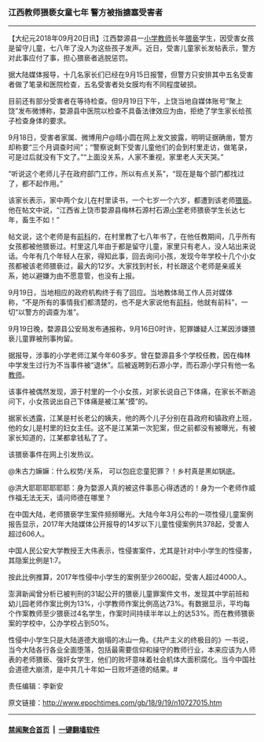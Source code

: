 ### 江西教师猥亵女童七年 警方被指搪塞受害者
------------------------

<p>【大纪元2018年09月20日讯】江西婺源县一<a href="http://www.epochtimes.com/gb/tag/%E5%B0%8F%E5%AD%A6.html">小学</a><a href="http://www.epochtimes.com/gb/tag/%E6%95%99%E5%B8%88.html">教师</a>长年<a href="http://www.epochtimes.com/gb/tag/%E7%8C%A5%E4%BA%B5.html">猥亵</a>学生，因受害女孩是留守儿童，七八年了没人为这些孩子发声。近日，受害儿童家长发帖表示，警方对此事应付了事，担心猥亵者逃脱惩罚。</p>
<p>据大陆媒体报导，十几名家长们已经在9月15日报警，但警方只安排其中五名受害者做了笔录和医院检查，五名受害者处女膜均有不同程度破损。</p>
<p>目前还有部分受害者在等待检查。但9月19日下午，上饶当地自媒体账号“聚上饶”发布微博称，婺源县中医院以检查不具备法律效应为由，拒绝了学生家长给孩子检查身体的要求。</p>
<p>9月18日，受害者家属、微博用户@晴小圆在网上发文披露，明明证据确凿，警方却称要“三个月调查时间”；“警察说剩下受害儿童他们的会到村里走访，做笔录，可是过后就没有下文了。”“上面没关系，人家不重视，家里老人天天哭。”</p>
<p>“听说这个老师儿子在政府部门工作，所以有点关系”，“现在是每个部门都找过了，都不起作用。”</p>
<p>该家长表示，家中两个女儿在村里读书，一个七岁一个六岁，都遭到该老师<a href="http://www.epochtimes.com/gb/tag/%E7%8C%A5%E4%BA%B5.html">猥亵</a>。他在帖文中说，“江西省上饶市婺源县梅林石源村石源<a href="http://www.epochtimes.com/gb/tag/%E5%B0%8F%E5%AD%A6.html">小学</a>老师猥亵学生长达七年，畜生不如！”</p>
<p>帖文说，这个老师是有<a href="http://www.epochtimes.com/gb/tag/%E5%89%8D%E7%A7%91.html">前科</a>的，在村里教了七八年书了，在他任教期间，几乎所有女孩都被他猥亵过。村里这几年由于都是留守儿童，家里只有老人，没人站出来说话。今年有几个年轻人在家，得知此事，回去询问小孩，发现今年学校十几个小女孩都被该老师猥亵过，最大的12岁。大家找到村长，村长跟这个老师是亲戚关系，她以避嫌为由不愿意管，也没有上报。</p>
<p>9月19日，当地相应的政府机构终于有了回应。当地教体局工作人员对媒体称，“不是所有的事情我们都清楚的，也不是大家说他有<a href="http://www.epochtimes.com/gb/tag/%E5%89%8D%E7%A7%91.html">前科</a>，他就有前科”，一切“以警方的调查为准”。</p>
<p>9月19日晚，婺源县公安局发布通报称，9月16日0时许，犯罪嫌疑人江某因涉嫌猥亵儿童罪被刑事拘留。</p>
<p>据报导，涉事的小学老师江某今年60多岁。曾在婺源县多个学校任教，因在梅林中学发生过行为不当事件被“退休”。后被返聘到石源小学，而石源小学只有他一名<a href="http://www.epochtimes.com/gb/tag/%E6%95%99%E5%B8%88.html">教师</a>。</p>
<p>该事件被偶然发现，源于村里的一个小女孩，对家长说自己下体痛，在家长不断追问下，小女孩说出自己下体痛是被江某“摸”的。</p>
<p>据家长透露，江某是村长老公的姨夫，他的两个儿子分别在县政府和镇政府上班，他的女儿是村里的妇女主任。这不是江某第一次犯案，但之前都没有被曝光，有被家长知道的，江某都拿钱私了了。</p>
<p>该猥亵事件在网上引发热议。</p>
<p>@朱古力嫲嫲：什么权势/关系， 可以包庇恋童犯罪？！乡村真是黑如锅底。</p>
<p>@洪大耶耶耶耶耶耶：身为婺源人真的被这件事恶心得透透的！身为一个老师作威作福无法无天，请问师德在哪里？</p>
<p>在中国大陆，老师猥亵学生案件频频曝光。大陆今年3月公布的一项性侵儿童案例报告显示，2017年大陆媒体公开报导的14岁以下儿童性侵案例共378起，受害人超过606人。</p>
<p>中国人民公安大学教授王大伟表示，性侵害案件，尤其是针对中小学生的性侵害，其隐案比例是1:7。</p>
<p>按此比例推算，2017年性侵中小学生的案例至少2600起，受害人超过4000人。</p>
<p>澎湃新闻曾分析已被判刑的31起公开的猥亵儿童罪案件文书，发现其中学前班和幼儿园老师作案比例为13%，小学教师作案比例高达73%。有数据显示，平均每个作案教师至少猥亵过4名学生，作案时间持续半年以上的达53%。而在教师猥亵案的学校中，公办学校占到50%。</p>
<p>性侵中小学生只是大陆道德大崩塌的冰山一角。《共产主义的终极目的》一书说，当今大陆各行各业全面堕落，包括最需要信仰和操守的教师行业，本来应该为人师表的老师猥亵、强奸女学生，他们的败坏意味着社会机体大面积腐化。当今中国社会道德大崩溃，是中共几十年如一日败坏道德的结果。#</p>
<p>责任编辑：李新安</p>

原文链接：http://www.epochtimes.com/gb/18/9/19/n10727015.htm


------------------------
#### [禁闻聚合首页](https://github.com/gfw-breaker/banned-news/blob/master/README.md) &nbsp;|&nbsp;  [一键翻墙软件](https://github.com/gfw-breaker/nogfw/blob/master/README.md)